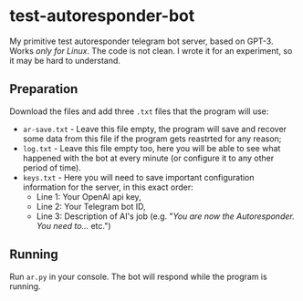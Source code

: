 # test-autoresponder-bot
My primitive test autoresponder telegram bot server, based on GPT-3. Works _only for Linux_.
The code is not clean. I wrote it for an experiment, so it may be hard to understand.

## Preparation
Download the files and add three `.txt` files that the program will use:
- `ar-save.txt` - Leave this file empty, the program will save and recover some data from this file if the program gets reastrted for any reason;
- `log.txt` - Leave this file empty too, here you will be able to see what happened with the bot at every minute (or configure it to any other period of time).
- `keys.txt` - Here you will need to save important configuration information for the server, in this exact order:
  - Line 1: Your OpenAI api key,
  - Line 2: Your Telegram bot ID,
  - Line 3: Description of AI's job (e.g. "_You are now the Autoresponder. You need to..._ etc.")
 
## Running
Run `ar.py` in your console. The bot will respond while the program is running.
